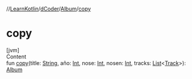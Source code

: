 //[LearnKotlin](../../index.md)/[dCoder](../index.md)/[Album](index.md)/[copy](copy.md)



# copy  
[jvm]  
Content  
fun [copy](copy.md)(title: [String](https://kotlinlang.org/api/latest/jvm/stdlib/kotlin/-string/index.html), año: [Int](https://kotlinlang.org/api/latest/jvm/stdlib/kotlin/-int/index.html), nose: [Int](https://kotlinlang.org/api/latest/jvm/stdlib/kotlin/-int/index.html), nosen: [Int](https://kotlinlang.org/api/latest/jvm/stdlib/kotlin/-int/index.html), tracks: [List](https://kotlinlang.org/api/latest/jvm/stdlib/kotlin.collections/-list/index.html)<[Track](../-track/index.md)>): [Album](index.md)  



